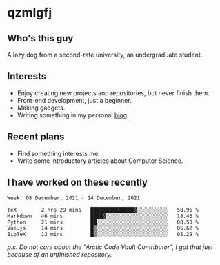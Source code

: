 # qzmlgfj

## Who's this guy

A lazy dog from a second-rate university, an undergraduate student.

## Interests

* Enjoy creating new projects and repositories, but never finish them.
* Front-end development, just a beginner.
* Making gadgets.
* Writing something in my personal [blog](https://qzmlgfj.ml/blog).

## Recent plans

* Find something interests me.
* Write some introductory articles about Computer Science.

<!--
* Try to develop a website for [Anime4KCPP](https://github.com/TianZerL/Anime4KCPP).
* Develop a Markdown renderer which user can customize its css, of course it is GUI-based.~~(If I could finish  it before getting bored)~~
* Work with my [teammates](https://github.com/SWJTU-Lazy-Dogs).
* Find something interests me, as a hobby after finishing my ~~boring~~ homework.
-->

## I have worked on these recently

<!--START_SECTION:waka-->
```text
Week: 08 December, 2021 - 14 December, 2021

TeX        2 hrs 29 mins   ██████████████▓░░░░░░░░░░   58.96 % 
Markdown   46 mins         ████▓░░░░░░░░░░░░░░░░░░░░   18.43 % 
Python     21 mins         ██░░░░░░░░░░░░░░░░░░░░░░░   08.50 % 
Vue.js     14 mins         █▒░░░░░░░░░░░░░░░░░░░░░░░   05.62 % 
BibTeX     13 mins         █▒░░░░░░░░░░░░░░░░░░░░░░░   05.29 % 
```
<!--END_SECTION:waka-->

*p.s.  Do not care about the "Arctic Code Vault Contributor", I got that just because of an unfinished repository.*

<!--
**qzmlgfj/qzmlgfj** is a ✨ _special_ ✨ repository because its `README.md` (this file) appears on your GitHub profile.

Here are some ideas to get you started:

- 🔭 I’m currently working on ...
- 🌱 I’m currently learning ...
- 👯 I’m looking to collaborate on ...
- 🤔 I’m looking for help with ...
- 💬 Ask me about ...
- 📫 How to reach me: ...
- 😄 Pronouns: ...
- ⚡ Fun fact: ...
-->
